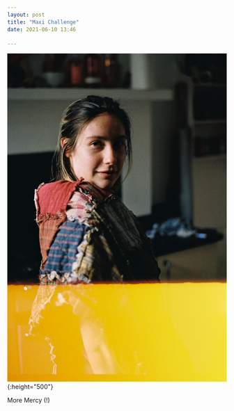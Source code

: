 ```yaml
---
layout: post
title: "Maxi Challenge"
date: 2021-06-10 13:46

---
```

![maxi-challenge](/images/fragments/maxi-challenge.jpg){:height="500"}

More Mercy (!)
